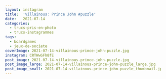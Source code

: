 ```yaml
---
layout: instagram
title:  'Villainous: Prince John #puzzle'
date:   2021-07-14
categories: 
  - trucs-pris-en-photo
  - trucs-instagrammes
tags:
  - boardgames
  - jeux-de-societe
coverImage: 2021-07-14-villainous-prince-john-puzzle.jpg
instagram: CRTWwGFh8fE
post_image: 2021-07-14-villainous-prince-john-puzzle.jpg
post_image_large: 2021-07-14-villainous-prince-john-puzzle_large.jpg
post_image_small: 2021-07-14-villainous-prince-john-puzzle_thumbnail.jpg
---
```



